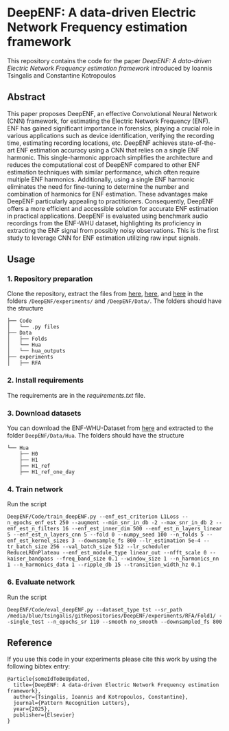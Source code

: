 
# DeepENF: A data-driven Electric Network Frequency estimation framework

This repository contains the code for the paper *DeepENF: A data-driven Electric Network Frequency estimation framework* introduced
by Ioannis Tsingalis and Constantine Kotropoulos

## Abstract

This paper proposes DeepENF, an effective Convolutional Neural Network (CNN) framework, for estimating the Electric Network Frequency (ENF). ENF has gained significant importance in forensics, playing a crucial role in various applications such as device identification, verifying the recording time, estimating recording locations, etc.
DeepENF achieves state-of-the-art ENF estimation accuracy using a CNN that relies on a single ENF harmonic. This single-harmonic approach simplifies the architecture and reduces the computational cost of DeepENF compared to other ENF estimation techniques with similar performance, which often require multiple ENF harmonics. Additionally, using a single ENF harmonic eliminates the need for fine-tuning to determine the number and combination of harmonics for ENF estimation. These advantages make DeepENF particularly appealing to practitioners. Consequently, DeepENF offers a more efficient and accessible solution for accurate ENF estimation in practical applications.
DeepENF is evaluated using benchmark audio recordings from the ENF-WHU dataset, highlighting its proficiency in extracting the ENF signal from possibly noisy observations. This is the first study to leverage CNN for ENF estimation utilizing raw input signals.

## Usage
### 1. Repository preparation 
Clone the repository, extract the files from [here](https://drive.google.com/file/d/1l1AF3JNrQE-7KJXyE9YYLcZr86DX8M5g/view?usp=sharing), [here](https://drive.google.com/file/d/1A2P1HR7MZfc3IcAcCPWQzOt9DjweB74r/view?usp=sharing), and [here](https://drive.google.com/file/d/1iJCyY_szLTj4gVFpDUWenq4LjtWkmNJS/view?usp=sharing) in the folders `/DeepENF/experiments/` and `/DeepENF/Data/`. The folders should have the structure

```angular2html
├── Code
│   └── .py files
├── Data
│   ├── Folds
│   └── Hua
│   └── hua_outputs
├── experiments
│   ├── RFA
```

### 2. Install requirements
The requirements are in the *requirements.txt* file.

### 3. Download datasets
You can download the ENF-WHU-Dataset from [here](https://github.com/ghua-ac/ENF-WHU-Dataset) and extracted to 
the folder `DeepENF/Data/Hua`. The folders should have the structure

```angular2html
└── Hua
    ├── H0
    ├── H1
    ├── H1_ref
    ├── H1_ref_one_day
```

### 4. Train network
Run the script 
```angular2
DeepENF/Code/train_deepENF.py --enf_est_criterion L1Loss --n_epochs_enf_est 250 --augment --min_snr_in_db -2 --max_snr_in_db 2 --enf_est_n_filters 16 --enf_est_inner_dim 500 --enf_est_n_layers_linear 5 --enf_est_n_layers_cnn 5 --fold 0 --numpy_seed 100 --n_folds 5 --enf_est_kernel_sizes 3 --downsample_fs 800 --lr_estimation 5e-4 --tr_batch_size 256 --val_batch_size 512 --lr_scheduler ReduceLROnPlateau --enf_est_module_type linear_out --nfft_scale 0 --kaiser_bandpass --freq_band_size 0.1 --window_size 1 --n_harmonics_nn 1 --n_harmonics_data 1 --ripple_db 15 --transition_width_hz 0.1
```

### 6. Evaluate network
Run the script 
```angular2
DeepENF/Code/eval_deepENF.py --dataset_type tst --sr_path /media/blue/tsingalis/gitRepositories/DeepENF/experiments/RFA/Fold1/ --single_test --n_epochs_sr 110 --smooth no_smooth --downsampled_fs 800
```


## Reference
If you use this code in your experiments please cite this work by using the following bibtex entry: 

```
@article{someIdToBeUpdated,
  title={DeepENF: A data-driven Electric Network Frequency estimation framework},
  author={Tsingalis, Ioannis and Kotropoulos, Constantine},
  journal={Pattern Recognition Letters},
  year={2025},
  publisher={Elsevier}
}
```